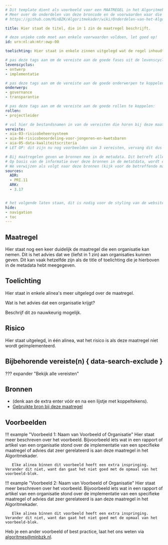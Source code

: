 ```yaml
---
# Dit template dient als voorbeeld voor een MAATREGEL in het Algoritmekader.
# Meer over de onderdelen van deze broncode en de voorwaarden waar die aan moeten voldoen, lees je in de documentatie:
# https://github.com/MinBZK/Algoritmekader/wiki/Onderdelen-van-het-Algoritmekader

title: Hier staat de titel, die in 1 zin de maatregel beschrijft.

# deze unieke code moet aan enkele voorwaarden voldoen, let goed op!
id: urn:nl:ak:mtr:owp-00

toelichting: Hier staat in enkele zinnen uitgelegd wat de regel inhoudt. Maximaal 40 woorden.

# pas deze tags aan om de vereiste aan de goede fases uit de levenscyclus te koppelen:
levenscyclus:
- ontwerp
- implementatie

# pas deze tags aan om de vereiste aan de goede onderwerpen te koppelen:
onderwerp:
- governance
- transparantie

# pas deze tags aan om de vereiste aan de goede rollen te koppelen:
rollen:
- projectleider

# vul hier de bestandsnamen in van de vereisten die horen bij deze maatregel (minus de bestandsuitgang '.md'):
vereiste: 
- aia-03-risicobeheersysteem
- aia-04-risicobeoordeling-voor-jongeren-en-kwetsbaren
- aia-05-data-kwaliteitscriteria
# LET OP: dit zijn nu nog voorbeelden van 3 vereisten, vervang dit dus met de namen van de vereisten waar deze maatregel bij hoort

# Bij maatregelen geven we bronnen mee in de metadata. Dit betreft alleen de bronnen uit: Toetsingskader van de Algemene Rekenkamer en Onderzoekskader van de Auditdienst Rijk
# Op basis van de informatie over deze bronnen in de metatdata, wordt er automatisch een mapping gemaakt tussen deze twee toetsingskaders en het Algoritmekader.
# We verwijzen als volgt naar deze bronnen (kijk voor de betreffende maatregelen en hun code in de betreffende 2 toetsingskaders. Dit is een voorbeeld):
sources:
  ADR:
  - PRI.11
  ARK:
  - 3.17


# het volgende laten staan, dit is nodig voor de styling van de website:
hide:
- navigation
- toc
---
```


<!-- Onderstaande comment met "tags" laten staan, dit is nodig voor het functioneren van de website -->
<!-- tags -->


## Maatregel

Hier staat nog een keer duidelijk de maatregel die een organisatie kan nemen. Dit is het advies dat we (liefst in 1 zin) aan organisaties kunnen geven.
Dit kan vaak hetzelfde zijn als de title of toelichting die je hierboven in de metadata hebt meegegeven.


## Toelichting
Hier staat in enkele alinea's meer uitgelegd over de maatregel.

Wat is het advies dat een organisatie krijgt? 

Beschrijf dit zo nauwkeurig mogelijk.


## Risico 
Hier staat uitgelegd, in één alinea, wat het risico is als deze maatregel níet wordt geïmplementeerd.


## Bijbehorende vereiste(n) { data-search-exclude }
<!-- Hier volgt een lijst met vereisten op basis van de in de metadata ingevulde vereiste -->

<!-- Let op! onderstaande regel met 'list_vereisten_on_maatregelen_page' niet weghalen! Deze maakt automatisch een lijst van bijbehorende verseisten op basis van de metadata  -->
??? expander "Bekijk alle vereisten"
    <!-- list_vereisten_on_maatregelen_page -->


## Bronnen
<!-- Hier staan, als lijstje, de gebruikte, betrouwbare bronnen van de maatregel. -->
- (denk aan de extra enter vóór en na een lijstje met koppeltekens).
- [Gebruikte bron bij deze maatregel](url)


## Voorbeelden

!!! example "Voorbeeld 1: Naam van Voorbeeld of Organisatie" 
	Hier staat meer beschreven over het voorbeeld. Bijvoorbeeld iets wat in een rapport of artikel van een organisatie stond over de implementatie van een specifieke maatregel of advies dat zeer gerelateerd is aan deze maatregel in het Algoritmekader.

       Elke alinea bínnen dit voorbeeld heeft een extra inspringing. Verander dit niet, want dan gaat het niet goed met de opmaal van het voorbeeld-blok.


!!! example "Voorbeeld 2: Naam van Voorbeeld of Organisatie" 
	Hier staat meer beschreven over het voorbeeld. Bijvoorbeeld iets wat in een rapport of artikel van een organisatie stond over de implementatie van een specifieke maatregel of advies dat zeer gerelateerd is aan deze maatregel in het Algoritmekader.

       Elke alinea bínnen dit voorbeeld heeft een extra inspringing. Verander dit niet, want dan gaat het niet goed met de opmaal van het voorbeeld-blok.

 
Heb je een ander voorbeeld of best practice, laat het ons weten via [algoritmes@minbzk.nl](mailto:algoritmes@minbzk.nl).
